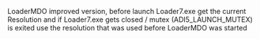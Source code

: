 LoaderMDO improved version, before launch
Loader7.exe get the current Resolution and if Loader7.exe
gets closed / mutex (ADI5_LAUNCH_MUTEX) is exited
use the resolution that was used before LoaderMDO was started